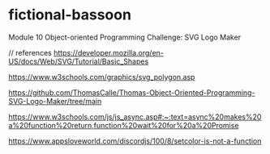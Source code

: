 # fictional-bassoon
Module 10 Object-oriented Programming Challenge: SVG Logo Maker

// references
https://developer.mozilla.org/en-US/docs/Web/SVG/Tutorial/Basic_Shapes

https://www.w3schools.com/graphics/svg_polygon.asp

https://github.com/ThomasCalle/Thomas-Object-Oriented-Programming-SVG-Logo-Maker/tree/main 

https://www.w3schools.com/js/js_async.asp#:~:text=async%20makes%20a%20function%20return,function%20wait%20for%20a%20Promise

https://www.appsloveworld.com/discordjs/100/8/setcolor-is-not-a-function 
